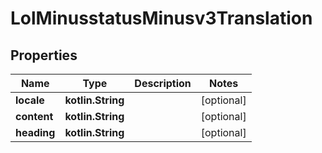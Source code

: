 
# LolMinusstatusMinusv3Translation

## Properties
Name | Type | Description | Notes
------------ | ------------- | ------------- | -------------
**locale** | **kotlin.String** |  |  [optional]
**content** | **kotlin.String** |  |  [optional]
**heading** | **kotlin.String** |  |  [optional]



